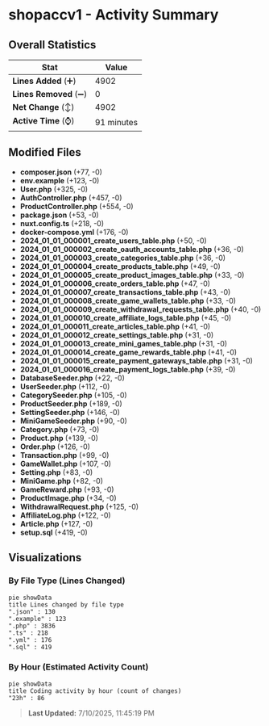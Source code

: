 # shopaccv1 - Activity Summary 

## Overall Statistics

| Stat                   | Value                                                             |
| ---------------------- | ----------------------------------------------------------------- |
| **Lines Added** (➕)   | 4902                                          |
| **Lines Removed** (➖) | 0                                        |
| **Net Change** (↕)    | 4902                |
| **Active Time** (⌚)   | 91 minutes |


## Modified Files
- **composer.json** (+77, -0)
- **env.example** (+123, -0)
- **User.php** (+325, -0)
- **AuthController.php** (+457, -0)
- **ProductController.php** (+554, -0)
- **package.json** (+53, -0)
- **nuxt.config.ts** (+218, -0)
- **docker-compose.yml** (+176, -0)
- **2024_01_01_000001_create_users_table.php** (+50, -0)
- **2024_01_01_000002_create_oauth_accounts_table.php** (+36, -0)
- **2024_01_01_000003_create_categories_table.php** (+36, -0)
- **2024_01_01_000004_create_products_table.php** (+49, -0)
- **2024_01_01_000005_create_product_images_table.php** (+33, -0)
- **2024_01_01_000006_create_orders_table.php** (+47, -0)
- **2024_01_01_000007_create_transactions_table.php** (+43, -0)
- **2024_01_01_000008_create_game_wallets_table.php** (+33, -0)
- **2024_01_01_000009_create_withdrawal_requests_table.php** (+40, -0)
- **2024_01_01_000010_create_affiliate_logs_table.php** (+45, -0)
- **2024_01_01_000011_create_articles_table.php** (+41, -0)
- **2024_01_01_000012_create_settings_table.php** (+31, -0)
- **2024_01_01_000013_create_mini_games_table.php** (+31, -0)
- **2024_01_01_000014_create_game_rewards_table.php** (+41, -0)
- **2024_01_01_000015_create_payment_gateways_table.php** (+31, -0)
- **2024_01_01_000016_create_payment_logs_table.php** (+39, -0)
- **DatabaseSeeder.php** (+22, -0)
- **UserSeeder.php** (+112, -0)
- **CategorySeeder.php** (+105, -0)
- **ProductSeeder.php** (+189, -0)
- **SettingSeeder.php** (+146, -0)
- **MiniGameSeeder.php** (+90, -0)
- **Category.php** (+73, -0)
- **Product.php** (+139, -0)
- **Order.php** (+126, -0)
- **Transaction.php** (+99, -0)
- **GameWallet.php** (+107, -0)
- **Setting.php** (+83, -0)
- **MiniGame.php** (+82, -0)
- **GameReward.php** (+93, -0)
- **ProductImage.php** (+34, -0)
- **WithdrawalRequest.php** (+125, -0)
- **AffiliateLog.php** (+122, -0)
- **Article.php** (+127, -0)
- **setup.sql** (+419, -0)

## Visualizations

### By File Type (Lines Changed)

```mermaid
pie showData
title Lines changed by file type
".json" : 130
".example" : 123
".php" : 3836
".ts" : 218
".yml" : 176
".sql" : 419
```

### By Hour (Estimated Activity Count)

```mermaid
pie showData
title Coding activity by hour (count of changes)
"23h" : 86
```


> **Last Updated:** 7/10/2025, 11:45:19 PM